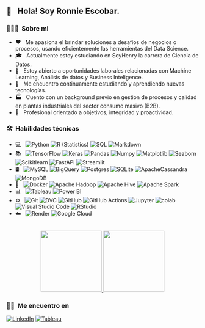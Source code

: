
<!--
**RonnieFEC/RonnieFEC** is a ✨ _special_ ✨ repository because its `README.md` (this file) appears on your GitHub profile.

Here are some ideas to get you started:

- 🔭 I’m currently working on ...
- 🌱 I’m currently learning ...
- 👯 I’m looking to collaborate on ...
- 🤔 I’m looking for help with ...
- 💬 Ask me about ...
- 📫 How to reach me: ...
- 😄 Pronouns: ...
- ⚡ Fun fact: ...
-->
<h2> 👋 &nbsp; Hola! Soy Ronnie Escobar.</h2>

<h3> 👨🏻‍💻 &nbsp;Sobre mi </h3>

- ❤️ &nbsp; Me apasiona el brindar soluciones a desafíos de negocios o procesos, usando eficientemente las herramientas del Data Science.
- 🎓 &nbsp; Actualmente estoy estudiando en SoyHenry la carrera de Ciencia de Datos.
- 💼 &nbsp; Estoy abierto a oportunidades laborales relacionadas con Machine Learning, Análisis de datos y Business Inteligence.
- 🌱 &nbsp; Me encuentro continuamente estudiando y aprendiendo nuevas tecnologías.
- 🏭 &nbsp; Cuento con un background previo en gestión de procesos y calidad en plantas industriales del sector consumo masivo (B2B).
- 🎯 &nbsp; Profesional orientado a objetivos, integridad y proactividad.

<h3> 🛠 &nbsp;Habilidades técnicas</h3>

- 💻 &nbsp;
  ![Python](https://img.shields.io/badge/-Python-333333?style=flat&logo=python)
  ![R (Statistics)](https://img.shields.io/badge/-R-333333?style=flat&logo=R&logoColor=276DC3)
  ![SQL](https://img.shields.io/badge/-SQL-333333?style=flat&logo=sql)
  ![Markdown](https://img.shields.io/badge/-Markdown-333333?style=flat&logo=markdown)
- 📚 &nbsp;
  ![TensorFlow](https://img.shields.io/badge/-TensorFlow-333333?style=flat&logo=tensorflow)
  ![Keras](https://img.shields.io/badge/-Keras-333333?style=flat&logo=keras)
  ![Pandas](https://img.shields.io/badge/-Pandas-333333?style=flat&logo=pandas)
  ![Numpy](https://img.shields.io/badge/-Numpy-333333?style=flat&logo=numpy)
  ![Matplotlib](https://img.shields.io/badge/-Matplotlib-333333?style=flat&logo=matplotlib)
  ![Seaborn](https://img.shields.io/badge/-Seaborn-333333?style=flat&logo=seaborn)
  ![Scikitlearn](https://img.shields.io/badge/-Scikitlearn-333333?style=flat&logo=scikitlearn)
  ![FastAPI](https://img.shields.io/badge/-FastAPI-333333?style=flat&logo=fastapi)
  ![Streamlit](https://img.shields.io/badge/-Streamlit-333333?style=flat&logo=streamlit)
- 🛢 &nbsp;
  ![MySQL](https://img.shields.io/badge/-MySQL-333333?style=flat&logo=MySQL)
  ![BigQuery](https://img.shields.io/badge/-BigQuery-333333?style=flat&logo=bigquery)
  ![Postgres](https://img.shields.io/badge/-Postgres-333333?style=flat&logo=postgresql)
  ![SQLite](https://img.shields.io/badge/-SQLite-333333?style=flat&logo=sqlite)
  ![ApacheCassandra](https://img.shields.io/badge/-Cassandra-333333?style=flat&logo=apache-cassandra&logoColor=white)
  ![MongoDB](https://img.shields.io/badge/-MongoDB-333333?style=flat&logo=mongodb)
- 🔧 &nbsp;
  ![Docker](https://img.shields.io/badge/-Docker-333333?style=flat&logo=docker)
  ![Apache Hadoop](https://img.shields.io/badge/-Apache%20Hadoop-333333?style=flat&logo=apache-hadoop)
  ![Apache Hive](https://img.shields.io/badge/-Apache%20Hive-333333?style=flat&logo=apache-hive)
  ![Apache Spark](https://img.shields.io/badge/-Apache%20Spark-333333?style=flat&logo=apache-spark)
- 📊 &nbsp;
  ![Tableau](https://img.shields.io/badge/-Tableau-333333?style=flat&logo=tableau)
  ![Power BI](https://img.shields.io/badge/-Power%20BI-333333?style=flat&logo=powerbi)
- ⚙️ &nbsp;
  ![Git](https://img.shields.io/badge/-Git-333333?style=flat&logo=git)
  ![DVC](https://img.shields.io/badge/-DVC-333333?style=flat&logo=dvc)
  ![GitHub](https://img.shields.io/badge/-GitHub-333333?style=flat&logo=github)
  ![GitHub Actions](https://img.shields.io/badge/-GitHub%20Actions-333333?style=flat&logo=githubactions)
  ![Jupyter](https://img.shields.io/badge/-Jupyter-333333?style=flat&logo=jupyter)
  ![colab](https://img.shields.io/badge/-colab-333333?style=flat&logo=colabbadge)
  ![Visual Studio Code](https://img.shields.io/badge/-Visual%20Studio%20Code-333333?style=flat&logo=visual-studio-code&logoColor=007ACC)
  ![RStudio](https://img.shields.io/badge/-RStudio-333333?style=flat&logo=rstudio)
- ☁️ &nbsp;
  ![Render](https://img.shields.io/badge/-Render-333333?style=flat&logo=render)
  ![Google Cloud](https://img.shields.io/badge/-Google%20Cloud-333333?style=flat&logo=google-cloud)

<p align="center">
<br/>

<a href="[https://github.com/AVS1508](https://github.com/RonnieFEC)">
  <img height="160em" src="https://github-readme-stats.vercel.app/api?username=RonnieFEC&theme=slateorange&show_icons=true" />
  <img height="160em" src="https://github-readme-stats.vercel.app/api/top-langs/?username=RonnieFEC&theme=slateorange&layout=compact" />
  

</a>
<!-- <img height="160em" src="https://github-readme-stats.vercel.app/api/top-langs/?username=RonnieFEC&theme=slateorange&layout=compact" /> 
  -->
<br/>
</p>

<p align="center">
<h3> 🤝🏻 &nbsp;Me encuentro en </h3>
<a href="https://www.linkedin.com/in/ronnie-escobar-ccanto7461/"><img alt="LinkedIn" src="https://img.shields.io/badge/LinkedIn-blue?style=flat-square&logo=linkedin"></a>
<a href="https://public.tableau.com/app/profile/ronnie.f.lix.escobar.ccanto"><img alt="Tableau" src="https://img.shields.io/badge/Tableau-E97627?style=flat-square&logo=tableau&logoColor=white"></a> 
</p>
